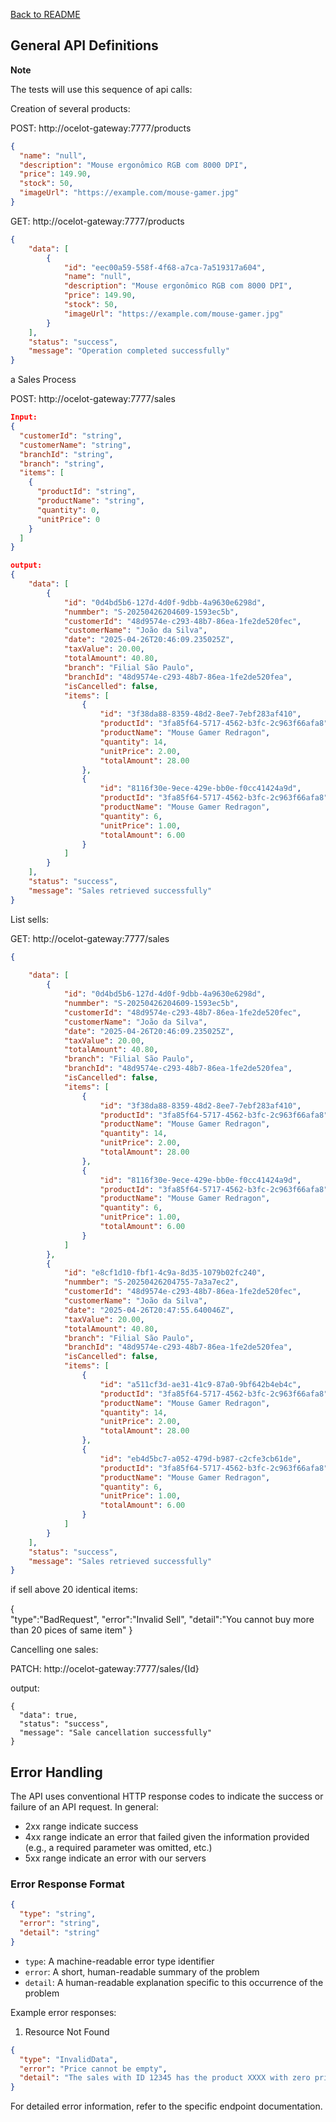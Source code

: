 [Back to README](../README.md)

## General API Definitions


**Note**

The tests will use this sequence of api calls:

Creation of several products:

POST: http://ocelot-gateway:7777/products
```json
{
  "name": "null",
  "description": "Mouse ergonômico RGB com 8000 DPI",
  "price": 149.90,
  "stock": 50,
  "imageUrl": "https://example.com/mouse-gamer.jpg"
}
```


GET: http://ocelot-gateway:7777/products

```json
{
    "data": [
        {
            "id": "eec00a59-558f-4f68-a7ca-7a519317a604",
            "name": "null",
            "description": "Mouse ergonômico RGB com 8000 DPI",
            "price": 149.90,
            "stock": 50,
            "imageUrl": "https://example.com/mouse-gamer.jpg"
        }
    ],
    "status": "success",
    "message": "Operation completed successfully"
}

```
a
Sales Process

POST: http://ocelot-gateway:7777/sales

```json
Input:
{
  "customerId": "string",
  "customerName": "string",
  "branchId": "string",
  "branch": "string",
  "items": [
    {
      "productId": "string",
      "productName": "string",
      "quantity": 0,
      "unitPrice": 0
    }
  ]
}

output:
{
    "data": [
        {
            "id": "0d4bd5b6-127d-4d0f-9dbb-4a9630e6298d",
            "nummber": "S-20250426204609-1593ec5b",
            "customerId": "48d9574e-c293-48b7-86ea-1fe2de520fec",
            "customerName": "João da Silva",
            "date": "2025-04-26T20:46:09.235025Z",
            "taxValue": 20.00,
            "totalAmount": 40.80,
            "branch": "Filial São Paulo",
            "branchId": "48d9574e-c293-48b7-86ea-1fe2de520fea",
            "isCancelled": false,
            "items": [
                {
                    "id": "3f38da88-8359-48d2-8ee7-7ebf283af410",
                    "productId": "3fa85f64-5717-4562-b3fc-2c963f66afa8",
                    "productName": "Mouse Gamer Redragon",
                    "quantity": 14,
                    "unitPrice": 2.00,
                    "totalAmount": 28.00
                },
                {
                    "id": "8116f30e-9ece-429e-bb0e-f0cc41424a9d",
                    "productId": "3fa85f64-5717-4562-b3fc-2c963f66afa8",
                    "productName": "Mouse Gamer Redragon",
                    "quantity": 6,
                    "unitPrice": 1.00,
                    "totalAmount": 6.00
                }
            ]
        }
    ],
    "status": "success",
    "message": "Sales retrieved successfully"
}

```

List sells:

GET: http://ocelot-gateway:7777/sales


```json
{
	
    "data": [
        {
            "id": "0d4bd5b6-127d-4d0f-9dbb-4a9630e6298d",
            "nummber": "S-20250426204609-1593ec5b",
            "customerId": "48d9574e-c293-48b7-86ea-1fe2de520fec",
            "customerName": "João da Silva",
            "date": "2025-04-26T20:46:09.235025Z",
            "taxValue": 20.00,
            "totalAmount": 40.80,
            "branch": "Filial São Paulo",
            "branchId": "48d9574e-c293-48b7-86ea-1fe2de520fea",
            "isCancelled": false,
            "items": [
                {
                    "id": "3f38da88-8359-48d2-8ee7-7ebf283af410",
                    "productId": "3fa85f64-5717-4562-b3fc-2c963f66afa8",
                    "productName": "Mouse Gamer Redragon",
                    "quantity": 14,
                    "unitPrice": 2.00,
                    "totalAmount": 28.00
                },
                {
                    "id": "8116f30e-9ece-429e-bb0e-f0cc41424a9d",
                    "productId": "3fa85f64-5717-4562-b3fc-2c963f66afa8",
                    "productName": "Mouse Gamer Redragon",
                    "quantity": 6,
                    "unitPrice": 1.00,
                    "totalAmount": 6.00
                }
            ]
        },
        {
            "id": "e8cf1d10-fbf1-4c9a-8d35-1079b02fc240",
            "nummber": "S-20250426204755-7a3a7ec2",
            "customerId": "48d9574e-c293-48b7-86ea-1fe2de520fec",
            "customerName": "João da Silva",
            "date": "2025-04-26T20:47:55.640046Z",
            "taxValue": 20.00,
            "totalAmount": 40.80,
            "branch": "Filial São Paulo",
            "branchId": "48d9574e-c293-48b7-86ea-1fe2de520fea",
            "isCancelled": false,
            "items": [
                {
                    "id": "a511cf3d-ae31-41c9-87a0-9bf642b4eb4c",
                    "productId": "3fa85f64-5717-4562-b3fc-2c963f66afa8",
                    "productName": "Mouse Gamer Redragon",
                    "quantity": 14,
                    "unitPrice": 2.00,
                    "totalAmount": 28.00
                },
                {
                    "id": "eb4d5bc7-a052-479d-b987-c2cfe3cb61de",
                    "productId": "3fa85f64-5717-4562-b3fc-2c963f66afa8",
                    "productName": "Mouse Gamer Redragon",
                    "quantity": 6,
                    "unitPrice": 1.00,
                    "totalAmount": 6.00
                }
            ]
        }
    ],
    "status": "success",
    "message": "Sales retrieved successfully"
}

```

if sell above 20 identical items:

{	
	"type":"BadRequest",
	"error":"Invalid Sell",
	"detail":"You cannot buy more than 20 pices of same item"
}



Cancelling one sales:

PATCH: http://ocelot-gateway:7777/sales/{Id}

output:
```
{
  "data": true,
  "status": "success",
  "message": "Sale cancellation successfully"
}
```


## Error Handling

The API uses conventional HTTP response codes to indicate the success or failure of an API request. In general:

- 2xx range indicate success
- 4xx range indicate an error that failed given the information provided (e.g., a required parameter was omitted, etc.)
- 5xx range indicate an error with our servers

### Error Response Format

```json
{
  "type": "string",
  "error": "string",
  "detail": "string"
}
```

- `type`: A machine-readable error type identifier
- `error`: A short, human-readable summary of the problem
- `detail`: A human-readable explanation specific to this occurrence of the problem

Example error responses:

1. Resource Not Found
```json
{
  "type": "InvalidData",
  "error": "Price cannot be empty",
  "detail": "The sales with ID 12345 has the product XXXX with zero price"
}
```

For detailed error information, refer to the specific endpoint documentation.
